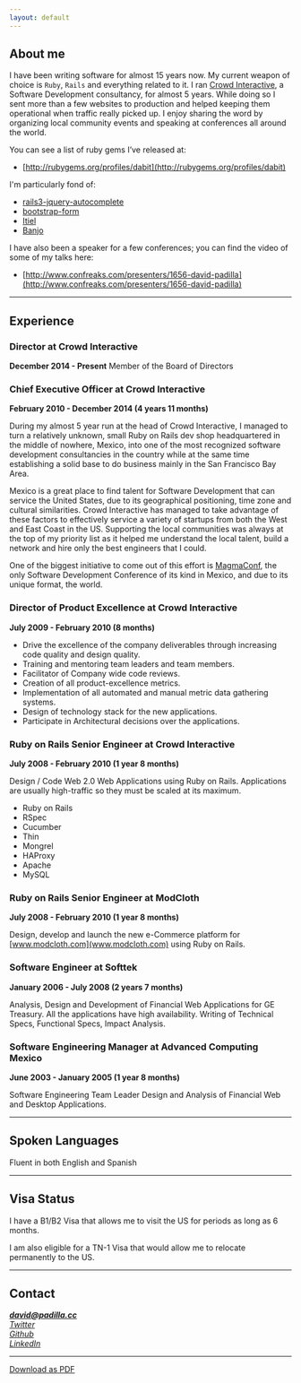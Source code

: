 ```yaml
---
layout: default
---
```


## About me
I have been writing software for almost 15 years now.
My current weapon of choice is `Ruby`, `Rails` and everything related to it.
I ran [Crowd Interactive](http://www.crowdint.com),
a Software Development consultancy, for almost 5
years. While doing so I sent more than a few websites to production and
helped keeping them operational when traffic really picked up.
I enjoy sharing the word by organizing local community events and speaking
at conferences all around the world.

You can see a list of ruby gems I’ve released at:

* [http://rubygems.org/profiles/dabit](http://rubygems.org/profiles/dabit)

I'm particularly fond of:

* [rails3-jquery-autocomplete](https://github.com/crowdint/rails3-jquery-autocomplete)
* [bootstrap-form](https://github.com/dabit/bootstrap-form)
* [Itiel](https://github.com/dabit/itiel)
* [Banjo](https://github.com/dabit/banjo)

I have also been a speaker for a few conferences; you can find the video of some of my talks here:

* [http://www.confreaks.com/presenters/1656-david-padilla](http://www.confreaks.com/presenters/1656-david-padilla)

<hr/>

## Experience

### Director at Crowd Interactive

**December 2014 - Present**
Member of the Board of Directors

### Chief Executive Officer at Crowd Interactive
**February 2010 - December 2014 (4 years 11 months)**

During my almost 5 year run at the head of Crowd Interactive, I managed to
turn a relatively unknown, small Ruby on Rails dev shop headquartered in
the middle of nowhere, Mexico, into one of the most recognized software
development consultancies in the country while at the same time establishing
a solid base to do business mainly in the San Francisco Bay Area.

Mexico is a great place to find talent for Software Development that can
service the United States, due to its geographical positioning, time zone
and cultural similarities. Crowd Interactive has managed to take advantage
of these factors to effectively service a variety of startups from both the
West and East Coast in the US. Supporting the local communities was always
at the top of my priority list as it helped me understand the local talent,
build a network and hire only the best engineers that I could.

One of the biggest initiative to come out of this effort is
[MagmaConf](www.magmaconf.com), the only Software Development Conference of
its kind in Mexico, and due to its unique format, the world.

### Director of Product Excellence at Crowd Interactive
**July 2009 - February 2010 (8 months)**

* Drive the excellence of the company deliverables through increasing code quality and design quality.
* Training and mentoring team leaders and team members.
* Facilitator of Company wide code reviews.
* Creation of all product-excellence metrics.
* Implementation of all automated and manual metric data gathering systems.
* Design of technology stack for the new applications.
* Participate in Architectural decisions over the applications.

### Ruby on Rails Senior Engineer at Crowd Interactive
**July 2008 - February 2010 (1 year 8 months)**

Design / Code Web 2.0 Web Applications using Ruby on Rails. Applications
are usually high-traffic so they must be scaled at its maximum.

* Ruby on Rails
* RSpec
* Cucumber
* Thin
* Mongrel
* HAProxy
* Apache
* MySQL

### Ruby on Rails Senior Engineer at ModCloth
**July 2008 - February 2010 (1 year 8 months)**

Design, develop and launch the new e-Commerce platform for
[www.modcloth.com](www.modcloth.com) using Ruby on Rails.

### Software Engineer at Softtek
**January 2006 - July 2008 (2 years 7 months)**

Analysis, Design and Development of Financial Web Applications for GE Treasury.
All the applications have high availability.
Writing of Technical Specs, Functional Specs, Impact Analysis.

### Software Engineering Manager at Advanced Computing Mexico
**June 2003 - January 2005 (1 year 8 months)**

Software Engineering Team Leader Design and Analysis of Financial Web and
Desktop Applications.

<hr/>

## Spoken Languages

Fluent in both English and Spanish

<hr/>

## Visa Status

I have a B1/B2 Visa that allows me to visit the US for periods as long as 6
months.

I am also eligible for a TN-1 Visa that would allow me to relocate permanently
to the US.

<hr/>

## Contact
<address>
  <strong><a href="mailto:david@padilla.cc">david@padilla.cc</a></strong><br/>
  <a href="http://www.twitter.com/dabit">Twitter</a><br/>
  <a href="http://www.github.com/dabit">Github</a><br/>
  <a href="http://www.linkedin.com/in/dpadilla">LinkedIn</a>

</address>
<hr/>

<footer>
  <a href="/files/david-padilla.pdf">Download as PDF</a>
</footer>
